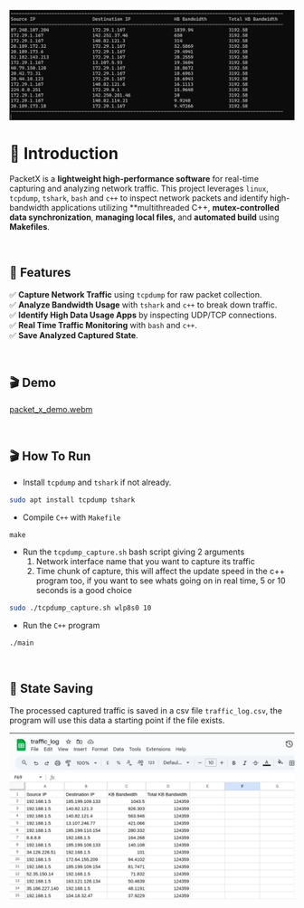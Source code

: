 ![](images/packetx1.png)

# **📡 Introduction**
PacketX is a **lightweight high-performance software** for real-time capturing and analyzing network traffic. This project leverages `linux`, `tcpdump`, `tshark`, `bash` and `c++` to inspect network packets and identify high-bandwidth applications utilizing **multithreaded C++, **mutex-controlled data synchronization**, **managing local files,** and **automated build** using **Makefiles**.

<br/>

## **🚀 Features**
✅ **Capture Network Traffic** using `tcpdump` for raw packet collection.  
✅ **Analyze Bandwidth Usage** with `tshark` and `c++` to break down traffic.  
✅ **Identify High Data Usage Apps** by inspecting UDP/TCP connections.  
✅ **Real Time Traffic Monitoring** with `bash` and `c++`.   
✅ **Save Analyzed Captured State**.   

<br/>


## **🎬 Demo**
[packet_x_demo.webm](https://github.com/user-attachments/assets/52cbdf09-0e61-4d89-bb97-910723fd9889)



<br/>

## **🎬 How To Run**
- Install `tcpdump` and `tshark` if not already.
```bash
sudo apt install tcpdump tshark
```

- Compile `C++` with `Makefile`
```bach
make
```

- Run the `tcpdump_capture.sh` bash script giving 2 arguments
	1. Network interface name that you want to capture its traffic
	2. Time chunk of capture, this will affect the update speed in the c++ program too, if you want to see whats going on in real time, 5 or 10 seconds is a good choice

```bash
sudo ./tcpdump_capture.sh wlp8s0 10
```

- Run the `C++` program 
```bash
./main
```


<br/>

## **🚀 State Saving**
The processed captured traffic is saved in a csv file `traffic_log.csv`, the program will use this data a starting point if the file exists.

![](images/state.png)
